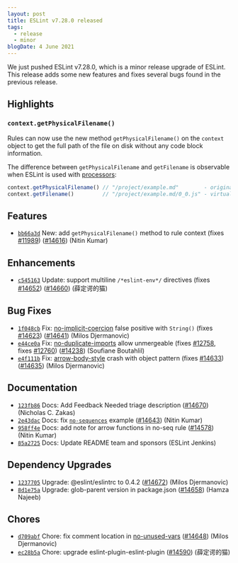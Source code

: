 ```yaml
---
layout: post
title: ESLint v7.28.0 released
tags:
  - release
  - minor
blogDate: 4 June 2021
---
```


We just pushed ESLint v7.28.0, which is a minor release upgrade of ESLint. This release adds some new features and fixes several bugs found in the previous release.

## Highlights

### `context.getPhysicalFilename()`

Rules can now use the new method `getPhysicalFilename()` on the `context` object to get the full path of the file on disk without any code block information.

The difference between `getPhysicalFilename` and `getFilename` is observable when ESLint is used with [processors](/docs/user-guide/configuring/plugins#specifying-processor):

```js
context.getPhysicalFilename() // "/project/example.md"        - original file
context.getFilename()         // "/project/example.md/0_0.js" - virtual filename assigned to a code block
```






## Features


* [`bb66a3d`](https://github.com/eslint/eslint/commit/bb66a3d91af426dac9a7ffdbe47bdbbc0ffd4dd7) New: add `getPhysicalFilename()` method to rule context (fixes [#11989](https://github.com/eslint/eslint/issues/11989)) ([#14616](https://github.com/eslint/eslint/issues/14616)) (Nitin Kumar)




## Enhancements


* [`c545163`](https://github.com/eslint/eslint/commit/c5451635b4e89827cfc8d8d77083647c74506e42) Update: support multiline `/*eslint-env*/` directives (fixes [#14652](https://github.com/eslint/eslint/issues/14652)) ([#14660](https://github.com/eslint/eslint/issues/14660)) (薛定谔的猫)




## Bug Fixes


* [`1f048cb`](https://github.com/eslint/eslint/commit/1f048cb0eec660d2052f1758f4b2ad7b1cb424e1) Fix: [no-implicit-coercion](/docs/rules/no-implicit-coercion) false positive with `String()` (fixes [#14623](https://github.com/eslint/eslint/issues/14623)) ([#14641](https://github.com/eslint/eslint/issues/14641)) (Milos Djermanovic)
* [`e44ce0a`](https://github.com/eslint/eslint/commit/e44ce0a8acfaad513c385150c25e76e82a1b8f12) Fix: [no-duplicate-imports](/docs/rules/no-duplicate-imports) allow unmergeable (fixes [#12758](https://github.com/eslint/eslint/issues/12758), fixes [#12760](https://github.com/eslint/eslint/issues/12760)) ([#14238](https://github.com/eslint/eslint/issues/14238)) (Soufiane Boutahlil)
* [`e4f111b`](https://github.com/eslint/eslint/commit/e4f111b67d114adbf76a9c9dbb18fa4f49bc91b6) Fix: [arrow-body-style](/docs/rules/arrow-body-style) crash with object pattern (fixes [#14633](https://github.com/eslint/eslint/issues/14633)) ([#14635](https://github.com/eslint/eslint/issues/14635)) (Milos Djermanovic)




## Documentation


* [`123fb86`](https://github.com/eslint/eslint/commit/123fb8648731c2c23313c544ffa1872d3024fe68) Docs: Add Feedback Needed triage description ([#14670](https://github.com/eslint/eslint/issues/14670)) (Nicholas C. Zakas)
* [`2e43dac`](https://github.com/eslint/eslint/commit/2e43dacd24337a82d4184fac9b44d497675f46ef) Docs: fix [`no-sequences`](/docs/rules/no-sequences) example ([#14643](https://github.com/eslint/eslint/issues/14643)) (Nitin Kumar)
* [`958ff4e`](https://github.com/eslint/eslint/commit/958ff4e8a5102f204f1484d09985e28a79790996) Docs: add note for arrow functions in no-seq rule ([#14578](https://github.com/eslint/eslint/issues/14578)) (Nitin Kumar)
* [`85a2725`](https://github.com/eslint/eslint/commit/85a2725b1fade5538e727102d9701ccb503e54d4) Docs: Update README team and sponsors (ESLint Jenkins)




## Dependency Upgrades


* [`1237705`](https://github.com/eslint/eslint/commit/1237705dd08c209c5e3136045ec51a4ba87a3abe) Upgrade: @eslint/eslintrc to 0.4.2 ([#14672](https://github.com/eslint/eslint/issues/14672)) (Milos Djermanovic)
* [`8d1e75a`](https://github.com/eslint/eslint/commit/8d1e75a31b3e3d67130709a219bdd07ce6f3cf74) Upgrade: glob-parent version in package.json ([#14658](https://github.com/eslint/eslint/issues/14658)) (Hamza Najeeb)






## Chores


* [`d709abf`](https://github.com/eslint/eslint/commit/d709abfdde087325d4578b6709dc61040b8ca9d8) Chore: fix comment location in [no-unused-vars](/docs/rules/no-unused-vars) ([#14648](https://github.com/eslint/eslint/issues/14648)) (Milos Djermanovic)
* [`ec28b5a`](https://github.com/eslint/eslint/commit/ec28b5a2bdc69f34ce29d670f5e84d2446774a00) Chore: upgrade eslint-plugin-eslint-plugin ([#14590](https://github.com/eslint/eslint/issues/14590)) (薛定谔的猫)


